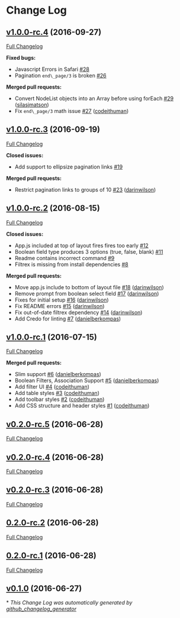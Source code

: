 # Change Log

## [v1.0.0-rc.4](https://github.com/infinitered/torch/tree/v1.0.0-rc.4) (2016-09-27)
[Full Changelog](https://github.com/infinitered/torch/compare/v1.0.0-rc.3...v1.0.0-rc.4)

**Fixed bugs:**

- Javascript Errors in Safari [\#28](https://github.com/infinitered/torch/issues/28)
- Pagination `end\_page/3` is broken [\#26](https://github.com/infinitered/torch/issues/26)

**Merged pull requests:**

- Convert NodeList objects into an Array before using forEach [\#29](https://github.com/infinitered/torch/pull/29) ([silasjmatson](https://github.com/silasjmatson))
- Fix `end\_page/3` math issue [\#27](https://github.com/infinitered/torch/pull/27) ([codeithuman](https://github.com/codeithuman))

## [v1.0.0-rc.3](https://github.com/infinitered/torch/tree/v1.0.0-rc.3) (2016-09-19)
[Full Changelog](https://github.com/infinitered/torch/compare/v1.0.0-rc.2...v1.0.0-rc.3)

**Closed issues:**

- Add support to ellipsize pagination links [\#19](https://github.com/infinitered/torch/issues/19)

**Merged pull requests:**

- Restrict pagination links to groups of 10 [\#23](https://github.com/infinitered/torch/pull/23) ([darinwilson](https://github.com/darinwilson))

## [v1.0.0-rc.2](https://github.com/infinitered/torch/tree/v1.0.0-rc.2) (2016-08-15)
[Full Changelog](https://github.com/infinitered/torch/compare/v1.0.0-rc.1...v1.0.0-rc.2)

**Closed issues:**

- App.js included at top of layout fires fires too early [\#12](https://github.com/infinitered/torch/issues/12)
- Boolean field type produces 3 options \(true, false, blank\) [\#11](https://github.com/infinitered/torch/issues/11)
- Readme contains incorrect command [\#9](https://github.com/infinitered/torch/issues/9)
- Filtrex is missing from install dependencies [\#8](https://github.com/infinitered/torch/issues/8)

**Merged pull requests:**

- Move app.js include to bottom of layout file [\#18](https://github.com/infinitered/torch/pull/18) ([darinwilson](https://github.com/darinwilson))
- Remove prompt from boolean select field [\#17](https://github.com/infinitered/torch/pull/17) ([darinwilson](https://github.com/darinwilson))
- Fixes for initial setup [\#16](https://github.com/infinitered/torch/pull/16) ([darinwilson](https://github.com/darinwilson))
- Fix README errors [\#15](https://github.com/infinitered/torch/pull/15) ([darinwilson](https://github.com/darinwilson))
- Fix out-of-date filtrex dependency [\#14](https://github.com/infinitered/torch/pull/14) ([darinwilson](https://github.com/darinwilson))
- Add Credo for linting [\#7](https://github.com/infinitered/torch/pull/7) ([danielberkompas](https://github.com/danielberkompas))

## [v1.0.0-rc.1](https://github.com/infinitered/torch/tree/v1.0.0-rc.1) (2016-07-15)
[Full Changelog](https://github.com/infinitered/torch/compare/v0.2.0-rc.5...v1.0.0-rc.1)

**Merged pull requests:**

- Slim support [\#6](https://github.com/infinitered/torch/pull/6) ([danielberkompas](https://github.com/danielberkompas))
- Boolean Filters, Association Support [\#5](https://github.com/infinitered/torch/pull/5) ([danielberkompas](https://github.com/danielberkompas))
- Add filter UI [\#4](https://github.com/infinitered/torch/pull/4) ([codeithuman](https://github.com/codeithuman))
- Add table styles [\#3](https://github.com/infinitered/torch/pull/3) ([codeithuman](https://github.com/codeithuman))
- Add toolbar styles [\#2](https://github.com/infinitered/torch/pull/2) ([codeithuman](https://github.com/codeithuman))
- Add CSS structure and header styles [\#1](https://github.com/infinitered/torch/pull/1) ([codeithuman](https://github.com/codeithuman))

## [v0.2.0-rc.5](https://github.com/infinitered/torch/tree/v0.2.0-rc.5) (2016-06-28)
[Full Changelog](https://github.com/infinitered/torch/compare/v0.2.0-rc.4...v0.2.0-rc.5)

## [v0.2.0-rc.4](https://github.com/infinitered/torch/tree/v0.2.0-rc.4) (2016-06-28)
[Full Changelog](https://github.com/infinitered/torch/compare/v0.2.0-rc.3...v0.2.0-rc.4)

## [v0.2.0-rc.3](https://github.com/infinitered/torch/tree/v0.2.0-rc.3) (2016-06-28)
[Full Changelog](https://github.com/infinitered/torch/compare/0.2.0-rc.2...v0.2.0-rc.3)

## [0.2.0-rc.2](https://github.com/infinitered/torch/tree/0.2.0-rc.2) (2016-06-28)
[Full Changelog](https://github.com/infinitered/torch/compare/0.2.0-rc.1...0.2.0-rc.2)

## [0.2.0-rc.1](https://github.com/infinitered/torch/tree/0.2.0-rc.1) (2016-06-28)
[Full Changelog](https://github.com/infinitered/torch/compare/v0.1.0...0.2.0-rc.1)

## [v0.1.0](https://github.com/infinitered/torch/tree/v0.1.0) (2016-06-27)


\* *This Change Log was automatically generated by [github_changelog_generator](https://github.com/skywinder/Github-Changelog-Generator)*